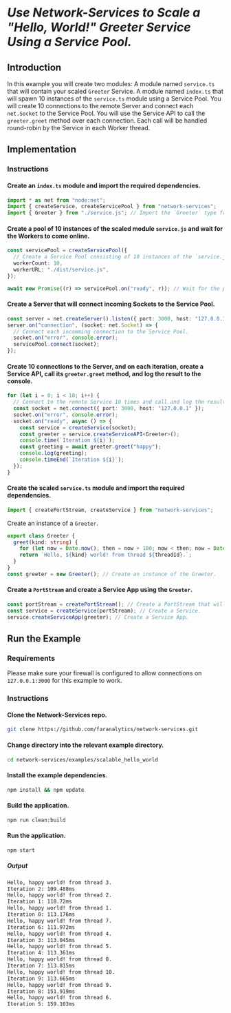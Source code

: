 # _Use Network-Services to Scale a "Hello, World!" Greeter Service Using a Service Pool._

## Introduction

In this example you will create two modules: A module named `service.ts` that will contain your scaled `Greeter` Service. A module named `index.ts` that will spawn 10 instances of the `service.ts` module using a Service Pool. You will create 10 connections to the remote Server and connect each `net.Socket` to the Service Pool. You will use the Service API to call the `greeter.greet` method over each connection. Each call will be handled round-robin by the Service in each Worker thread.

## Implementation

### Instructions

#### Create an `index.ts` module and import the required dependencies.

```ts
import * as net from "node:net";
import { createService, createServicePool } from "network-services";
import { Greeter } from "./service.js"; // Import the `Greeter` type from the scaled module.
```

#### Create a pool of 10 instances of the scaled module `service.js` and wait for the Workers to come online.

```ts
const servicePool = createServicePool({
  // Create a Service Pool consisting of 10 instances of the `service.js` module.
  workerCount: 10,
  workerURL: "./dist/service.js",
});

await new Promise((r) => servicePool.on("ready", r)); // Wait for the pool to become ready.
```

#### Create a Server that will connect incoming Sockets to the Service Pool.

```ts
const server = net.createServer().listen({ port: 3000, host: "127.0.0.1" });
server.on("connection", (socket: net.Socket) => {
  // Connect each incomming connection to the Service Pool.
  socket.on("error", console.error);
  servicePool.connect(socket);
});
```

#### Create 10 connections to the Server, and on each iteration, create a Service API, call its `greeter.greet` method, and log the result to the console.

```ts
for (let i = 0; i < 10; i++) {
  // Connect to the remote Service 10 times and call and log the result of the `greeter.greet` method.
  const socket = net.connect({ port: 3000, host: "127.0.0.1" });
  socket.on("error", console.error);
  socket.on("ready", async () => {
    const service = createService(socket);
    const greeter = service.createServiceAPI<Greeter>();
    console.time(`Iteration ${i}`);
    const greeting = await greeter.greet("happy");
    console.log(greeting);
    console.timeEnd(`Iteration ${i}`);
  });
}
```

#### Create the scaled `service.ts` module and import the required dependencies.

```ts
import { createPortStream, createService } from "network-services";
```

Create an instance of a `Greeter`.

```ts
export class Greeter {
  greet(kind: string) {
    for (let now = Date.now(), then = now + 100; now < then; now = Date.now()); // Block for 100 milliseconds.
    return `Hello, ${kind} world! from thread ${threadId}.`;
  }
}
const greeter = new Greeter(); // Create an instance of the Greeter.
```

#### Create a `PortStream` and create a Service App using the `Greeter`.

```ts
const portStream = createPortStream(); // Create a PortStream that will wrap the `parentThread` MessagePort in a stream.Duplex.
const service = createService(portStream); // Create a Service.
service.createServiceApp(greeter); // Create a Service App.
```

## Run the Example

### Requirements

Please make sure your firewall is configured to allow connections on `127.0.0.1:3000` for this example to work.

### Instructions

#### Clone the Network-Services repo.

```bash
git clone https://github.com/faranalytics/network-services.git
```

#### Change directory into the relevant example directory.

```bash
cd network-services/examples/scalable_hello_world
```

#### Install the example dependencies.

```bash
npm install && npm update
```

#### Build the application.

```bash
npm run clean:build
```

#### Run the application.

```bash
npm start
```

##### Output

```bash
Hello, happy world! from thread 3.
Iteration 2: 109.488ms
Hello, happy world! from thread 2.
Iteration 1: 110.72ms
Hello, happy world! from thread 1.
Iteration 0: 113.176ms
Hello, happy world! from thread 7.
Iteration 6: 111.972ms
Hello, happy world! from thread 4.
Iteration 3: 113.045ms
Hello, happy world! from thread 5.
Iteration 4: 113.361ms
Hello, happy world! from thread 8.
Iteration 7: 113.815ms
Hello, happy world! from thread 10.
Iteration 9: 113.665ms
Hello, happy world! from thread 9.
Iteration 8: 151.919ms
Hello, happy world! from thread 6.
Iteration 5: 159.103ms
```

